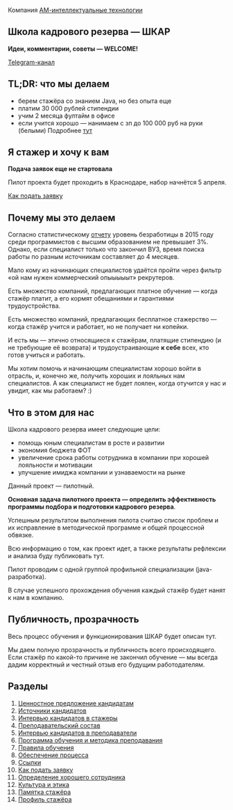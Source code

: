 Компания [АМ-интеллектуальные технологии](https://am-tech.io)

## Школа кадрового резерва — ШКАР

**Идеи, комментарии, советы — WELCOME!**

[Telegram-канал](https://t.me/shkar_amtech)

## TL;DR: что мы делаем
- берем стажёра со знанием Java, но без опыта еще
- платим 30 000 рублей стипендии
- учим 2 месяца фултайм в офисе
- если учится хорошо — нанимаем с зп до 100 000 руб на руки (белыми)
Подробнее [тут](1-mentees-evp.md)

## Я стажер и хочу к вам

**Подача заявок еще не стартовала**

Пилот проекта будет проходить в Краснодаре, набор начнётся 5 апреля.

[Как подать заявку](10-apply.md)

## Почему мы это делаем

Согласно статистическому [отчету](https://www.hse.ru/data/2017/06/29/1171183177/IO%202017.%202.%20Obrazovanie%20i%20rynok%20truda.pdf) уровень безработицы в 2015 году среди программистов с высшим образованием не превышает 3%. Однако, если специалист только что закончил ВУЗ, время поиска работы по разным источникам составляет до 4 месяцев.

Мало кому из начинающих специалистов удаётся пройти через фильтр «ой нам нужен коммерческий опыыыыыт» рекрутеров.

Есть множество компаний, предлагающих платное обучение — когда стажёр платит, а его кормят обещаниями и гарантиями трудоустройства.

Есть множество компаний, предлагающих бесплатное стажерство — когда стажёр учится и работает, но не получает ни копейки.

И есть мы — этично относящиеся к стажёрам, платящие стипендию (и не требующие её возврата) и трудоустраивающие **к себе** всех, кто готов учиться и работать.

Мы хотим помочь и начинающим специалистам хорошо войти в отрасль, и, конечно же, получить хороших и лояльных нам специалистов. А как специалист не будет лоялен, когда отучится у нас и увидит, как мы работаем? :)

## Что в этом для нас

Школа кадрового резерва имеет следующие цели:
- помощь юным специалистам в росте и развитии
- экономия бюджета ФОТ
- увеличение срока работы сотрудника в компании при хорошей лояльности и мотивации
- улучшение имиджа компании и узнаваемости на рынке

Данный проект — пилотный.

**Основная задача пилотного проекта — определить эффективность программы подбора и подготовки кадрового резерва**.

Успешным результатом выполнения пилота считаю список проблем и их исправление в методической программе и общей процессной обвязке.

Всю информацию о том, как проект идет, а также результаты рефлексии и анализа буду публиковать тут.

Пилот проводим с одной группой профильной специализации (java-разработка).

В случае успешного прохождения обучения каждый стажёр будет нанят к нам в компанию.

## Публичность, прозрачность

Весь процесс обучения и функционирования ШКАР будет описан тут.

Мы даем полную прозрачность и публичность всего происходящего. Если стажёр по какой-то причине не закончил обучение — мы всегда дадим корректный и честный отзыв его будущим работодателям.

## Разделы

1. [Ценностное предложение кандидатам](1-mentees-evp.md)
2. [Источники кандидатов](2-mentees-sources.md)
3. [Интервью кандидатов в стажеры](3-mentees-interview.md)
4. [Преподавательский состав](4-mentors-sources.md)
5. [Интервью кандидатов в преподаватели](5-mentors-interview.md)
6. [Программа обучения и методика преподавания](6-methodology.md)
7. [Правила обучения](7-code-of-conduct.md)
8. [Обеспечение процесса](8-admin.md)
9. [Ссылки](9-references.md)
10. [Как подать заявку](apply.md)
11. [Определение хорошего сотрудника](11-ged.md)
12. [Культура и этика](12-culture-and-ethics.md)
13. [Памятка стажёра](13-newjoiner.md)
14. [Профиль стажёра](14-mentee-profile.md)
